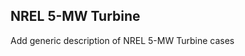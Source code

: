 <!-- This file is automatically compiled into the website. Begin headings with ## (or lower), not #, to avoid breaking the website heading hierarchy. -->

## NREL 5-MW Turbine

Add generic description of NREL 5-MW Turbine cases